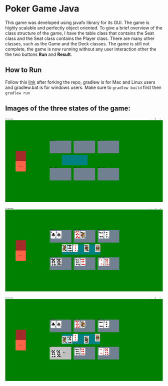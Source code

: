 # Poker Game Java
This game was developed using javafx library for its GUI.
The game is highly scalable and perfectly object oriented. To give a brief overview of the class structure of the game, I have the table class that contains the Seat class and the Seat class contains the Player class. There are many other classes, such as the Game and the Deck classes.
The game is still not complete, the game is now running without any user interaction other the the two buttons **Run** and **Result**.

## How to Run
Follow this [link](https://openjfx.io/openjfx-docs/#gradle) after forking the repo, gradlew is for Mac and Linux users and gradlew.bat is for windows users. Make sure to ``` gradlew build ``` first then ``` gradlew run ``` <br>
## Images of the three states of the game:

![](src/main/resources/rdme_image1.png)


![](src/main/resources/rdme_image2.png)


![](src/main/resources/rdme_image3.png)
